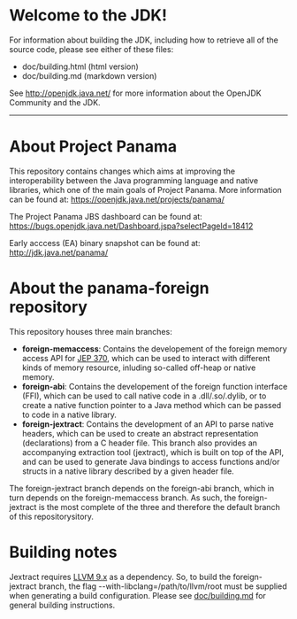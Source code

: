 
Welcome to the JDK!
===================

For information about building the JDK, including how to retrieve all
of the source code, please see either of these files:

  * doc/building.html   (html version)
  * doc/building.md     (markdown version)

See http://openjdk.java.net/ for more information about the OpenJDK
Community and the JDK.

---
About Project Panama
===================
This repository contains changes which aims at improving the interoperability between the Java programming language and native libraries, which one of the main goals of Project Panama. More information can be found at: https://openjdk.java.net/projects/panama/

The Project Panama JBS dashboard can be found at: https://bugs.openjdk.java.net/Dashboard.jspa?selectPageId=18412

Early acccess (EA) binary snapshot can be found at: http://jdk.java.net/panama/

About the panama-foreign repository
===================
This repository houses three main branches:
- **foreign-memaccess**: Contains the developement of the foreign memory access API for [JEP 370](https://openjdk.java.net/jeps/370), which can be used to interact with different kinds of memory resource, inluding so-called off-heap or native memory.
- **foreign-abi**: Contains the developement of the foreign function interface (FFI), which can be used to call native code in a  .dll/.so/.dylib, or to create a native function pointer to a Java method which can be passed to code in a native library.
- **foreign-jextract**: Contains the development of an API to parse native headers, which can be used to create an abstract representation (declarations) from a C header file. This branch also provides an accompanying extraction tool (jextract), which is built on top of the API, and can be used to generate Java bindings to access functions and/or structs in a native library described by a given header file.

The foreign-jextract branch depends on the foreign-abi branch, which in turn depends on the foreign-memaccess branch. As such, the foreign-jextract is the most complete of the three and therefore the default branch of this repositorysitory.

Building notes
===================
Jextract requires [LLVM 9.x](https://releases.llvm.org/download.html) as a dependency. So, to build the foreign-jextract branch, the flag --with-libclang=/path/to/llvm/root must be supplied when generating a build configuration. Please see [doc/building.md](https://github.com/openjdk/panama-foreign/blob/foreign-jextract/doc/building.md) for general building instructions.
